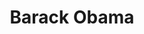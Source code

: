 ---
pid: LLP45
title: Barack Obama
location_transcription: Near City Hall
zipcode: '19153'
outside_phl: 
neighborhood: Eastwick
age: '11'
age_range: 6-13
instagram: 
image_file_name: LLP_45.jpg
proposal_transcription: There  should be a monument of President Obama posing with
  his index finger in the air, as if he were  to say something.  Obama was a big impact
  on the U.S. and he should be remembered for his amazing actions..
topic: African Americans,Class Structure,Politics
topic_summary: 0, 0, 0
type: Sculpture Statue
keywords_other: 
credit: Nejat Moges
image_labels: President Obama
twitter: 
facebook: 
permalink: "/monuments/llp45/"
layout: item-page
---